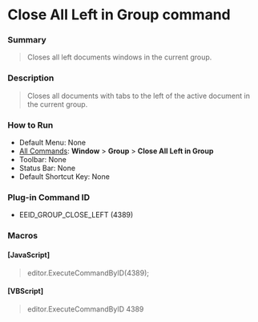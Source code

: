 # Close All Left in Group command

### Summary

> Closes all left documents windows in the current group.

### Description

> Closes all documents with tabs to the left of the active document in the current group.

### How to Run

- Default Menu: None
- [All Commands](../tools/all_commands): **Window**
\> **Group**
\> **Close All Left in Group**
- Toolbar: None
- Status Bar: None
- Default Shortcut Key: None

### Plug-in Command ID

- EEID\_GROUP\_CLOSE\_LEFT (4389)

### Macros

#### \[JavaScript\]

> editor.ExecuteCommandByID(4389);

#### \[VBScript\]

> editor.ExecuteCommandByID 4389
